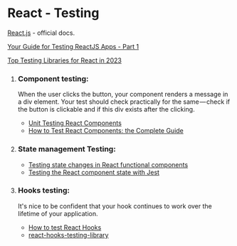 # React - Testing

[React.js](https://react.dev/) - official docs.

[Your Guide for Testing ReactJS Apps - Part 1](https://dev.to/hellonehha/your-guide-for-testing-reactjs-apps-part-1-6c2)

[Top Testing Libraries for React in 2023](https://www.browserstack.com/guide/top-react-testing-libraries)

1. ### Component testing:

   <p>‍‍When the user clicks the button, your component renders a message in a div element. Your test should check practically for the same — check if the button is clickable and if this div exists after the clicking.</p>

   - [Unit Testing React Components](https://medium.com/javascript-scene/unit-testing-react-components-aeda9a44aae2)
   - [How to Test React Components: the Complete Guide](https://www.freecodecamp.org/news/testing-react-hooks/)

2. ### State management Testing:

   - [Testing state changes in React functional components](https://blog.logrocket.com/testing-state-changes-in-react-functional-components/)
   - [Testing the React component state with Jest](https://medium.com/developer-rants/testing-the-react-component-state-with-jest-b0a072f70f44)

3. ### Hooks testing:

   <p>It's nice to be confident that your hook continues to work over the lifetime of your application.</p>

   - [How to test React Hooks](https://blog.logrocket.com/test-react-hooks/)
   - [react-hooks-testing-library](https://react-hooks-testing-library.com/)

